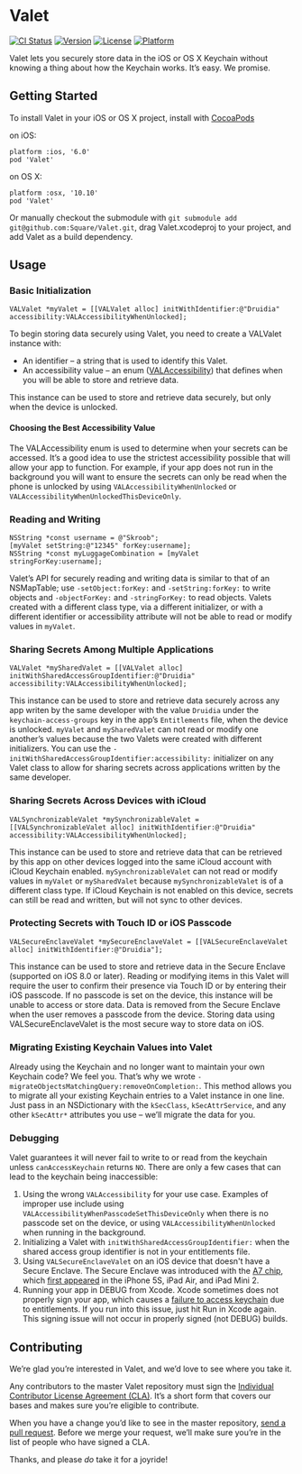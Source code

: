 # Valet

[![CI Status](https://travis-ci.org/square/Valet.svg?branch=master)](https://travis-ci.org/square/Valet)
[![Version](https://img.shields.io/cocoapods/v/Valet.svg)](http://cocoadocs.org/docsets/Valet)
[![License](https://img.shields.io/cocoapods/l/Valet.svg)](http://cocoadocs.org/docsets/Valet)
[![Platform](https://img.shields.io/cocoapods/p/Valet.svg)](http://cocoadocs.org/docsets/Valet)

Valet lets you securely store data in the iOS or OS X Keychain without knowing a thing about how the Keychain works. It’s easy. We promise.

## Getting Started

To install Valet in your iOS or OS X project, install with [CocoaPods](http://cocoapods.org)

on iOS:

```
platform :ios, '6.0'
pod 'Valet'
```

on OS X:

```
platform :osx, '10.10'
pod 'Valet'
```


Or manually checkout the submodule with `git submodule add git@github.com:Square/Valet.git`, drag Valet.xcodeproj to your project, and add Valet as a build dependency.

## Usage

### Basic Initialization

```objc
VALValet *myValet = [[VALValet alloc] initWithIdentifier:@"Druidia" accessibility:VALAccessibilityWhenUnlocked];
```

To begin storing data securely using Valet, you need to create a VALValet instance with:

* An identifier – a string that is used to identify this Valet.
* An accessibility value – an enum ([VALAccessibility](Valet/VALValet.h)) that defines when you will be able to store and retrieve data.

This instance can be used to store and retrieve data securely, but only when the device is unlocked.

#### Choosing the Best Accessibility Value

The VALAccessibility enum is used to determine when your secrets can be accessed. It’s a good idea to use the strictest accessibility possible that will allow your app to function. For example, if your app does not run in the background you will want to ensure the secrets can only be read when the phone is unlocked by using `VALAccessibilityWhenUnlocked` or `VALAccessibilityWhenUnlockedThisDeviceOnly`.

### Reading and Writing

```objc
NSString *const username = @"Skroob";
[myValet setString:@"12345" forKey:username];
NSString *const myLuggageCombination = [myValet stringForKey:username];
```

Valet’s API for securely reading and writing data is similar to that of an NSMapTable; use `-setObject:forKey:` and `-setString:forKey:` to write objects and `-objectForKey:` and `-stringForKey:` to read objects. Valets created with a different class type, via a different initializer, or with a different identifier or accessibility attribute will not be able to read or modify values in `myValet`.

### Sharing Secrets Among Multiple Applications

```
VALValet *mySharedValet = [[VALValet alloc] initWithSharedAccessGroupIdentifier:@"Druidia" accessibility:VALAccessibilityWhenUnlocked];
```

This instance can be used to store and retrieve data securely across any app writen by the same developer with the value `Druidia` under the `keychain-access-groups` key in the app’s `Entitlements` file, when the device is unlocked. `myValet` and `mySharedValet` can not read or modify one another’s values because the two Valets were created with different initializers. You can use the `-initWithSharedAccessGroupIdentifier:accessibility:` initializer on any Valet class to allow for sharing secrets across applications written by the same developer.

### Sharing Secrets Across Devices with iCloud

```objc
VALSynchronizableValet *mySynchronizableValet = [[VALSynchronizableValet alloc] initWithIdentifier:@"Druidia" accessibility:VALAccessibilityWhenUnlocked];
```

This instance can be used to store and retrieve data that can be retrieved by this app on other devices logged into the same iCloud account with iCloud Keychain enabled. `mySynchronizableValet` can not read or modify values in `myValet` or `mySharedValet` because `mySynchronizableValet` is of a different class type. If iCloud Keychain is not enabled on this device, secrets can still be read and written, but will not sync to other devices.

### Protecting Secrets with Touch ID or iOS Passcode

```objc
VALSecureEnclaveValet *mySecureEnclaveValet = [[VALSecureEnclaveValet alloc] initWithIdentifier:@"Druidia"];
```

This instance can be used to store and retrieve data in the Secure Enclave (supported on iOS 8.0 or later). Reading or modifying items in this Valet will require the user to confirm their presence via Touch ID or by entering their iOS passcode. If no passcode is set on the device, this instance will be unable to access or store data. Data is removed from the Secure Enclave when the user removes a passcode from the device. Storing data using VALSecureEnclaveValet is the most secure way to store data on iOS.

### Migrating Existing Keychain Values into Valet

Already using the Keychain and no longer want to maintain your own Keychain code? We feel you. That’s why we wrote `-migrateObjectsMatchingQuery:removeOnCompletion:`. This method allows you to migrate all your existing Keychain entries to a Valet instance in one line. Just pass in an NSDictionary with the `kSecClass`, `kSecAttrService`, and any other `kSecAttr*` attributes you use – we’ll migrate the data for you.

### Debugging

Valet guarantees it will never fail to write to or read from the keychain unless `canAccessKeychain` returns `NO`. There are only a few cases that can lead to the keychain being inaccessible:

1. Using the wrong `VALAccessibility` for your use case. Examples of improper use include using `VALAccessibilityWhenPasscodeSetThisDeviceOnly` when there is no passcode set on the device, or using `VALAccessibilityWhenUnlocked` when running in the background.
2. Initializing a Valet with `initWithSharedAccessGroupIdentifier:` when the shared access group identifier is not in your entitlements file.
3. Using `VALSecureEnclaveValet` on an iOS device that doesn't have a Secure Enclave. The Secure Enclave was introduced with the [A7 chip](https://www.apple.com/business/docs/iOS_Security_Guide.pdf), which [first appeared](https://en.wikipedia.org/wiki/Apple_A7#Products_that_include_the_Apple_A7) in the iPhone 5S, iPad Air, and iPad Mini 2.
4. Running your app in DEBUG from Xcode. Xcode sometimes does not properly sign your app, which causes a [failure to access keychain](https://github.com/square/Valet/issues/10#issuecomment-114408954) due to entitlements. If you run into this issue, just hit Run in Xcode again. This signing issue will not occur in properly signed (not DEBUG) builds.

## Contributing

We’re glad you’re interested in Valet, and we’d love to see where you take it.

Any contributors to the master Valet repository must sign the [Individual Contributor License Agreement (CLA)](https://spreadsheets.google.com/spreadsheet/viewform?formkey=dDViT2xzUHAwRkI3X3k5Z0lQM091OGc6MQ&ndplr=1). It’s a short form that covers our bases and makes sure you’re eligible to contribute.

When you have a change you’d like to see in the master repository, [send a pull request](https://github.com/square/Valet/pulls). Before we merge your request, we’ll make sure you’re in the list of people who have signed a CLA.

Thanks, and please *do* take it for a joyride!
